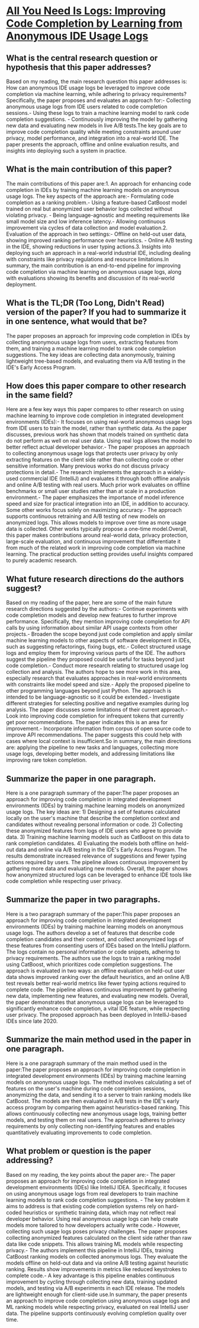 # [All You Need Is Logs: Improving Code Completion by Learning from   Anonymous IDE Usage Logs](https://arxiv.org/abs/2205.10692)

## What is the central research question or hypothesis that this paper addresses?

 Based on my reading, the main research question this paper addresses is: How can anonymous IDE usage logs be leveraged to improve code completion via machine learning, while adhering to privacy requirements?Specifically, the paper proposes and evaluates an approach for:- Collecting anonymous usage logs from IDE users related to code completion sessions.- Using these logs to train a machine learning model to rank code completion suggestions. - Continuously improving the model by gathering new data and evaluating new models in live A/B tests.The key goals are to improve code completion quality while meeting constraints around user privacy, model performance, and integration into a real-world IDE. The paper presents the approach, offline and online evaluation results, and insights into deploying such a system in practice.


## What is the main contribution of this paper?

 The main contributions of this paper are:1. An approach for enhancing code completion in IDEs by training machine learning models on anonymous usage logs. The key aspects of the approach are:- Formulating code completion as a ranking problem.- Using a feature-based CatBoost model trained on real but anonymized user behavior logs collected without violating privacy. - Being language-agnostic and meeting requirements like small model size and low inference latency.- Allowing continuous improvement via cycles of data collection and model evaluation.2. Evaluation of the approach in two settings:- Offline on held-out user data, showing improved ranking performance over heuristics. - Online A/B testing in the IDE, showing reductions in user typing actions.3. Insights into deploying such an approach in a real-world industrial IDE, including dealing with constraints like privacy regulations and resource limitations.In summary, the main contribution is an end-to-end pipeline for improving code completion via machine learning on anonymous usage logs, along with evaluations showing its benefits and discussion of its real-world deployment.


## What is the TL;DR (Too Long, Didn't Read) version of the paper? If you had to summarize it in one sentence, what would that be?

 The paper proposes an approach for improving code completion in IDEs by collecting anonymous usage logs from users, extracting features from them, and training a machine learning model to rank code completion suggestions. The key ideas are collecting data anonymously, training lightweight tree-based models, and evaluating them via A/B testing in the IDE's Early Access Program.


## How does this paper compare to other research in the same field?

 Here are a few key ways this paper compares to other research on using machine learning to improve code completion in integrated development environments (IDEs):- It focuses on using real-world anonymous usage logs from IDE users to train the model, rather than synthetic data. As the paper discusses, previous work has shown that models trained on synthetic data do not perform as well on real user data. Using real logs allows the model to better reflect actual developer behavior.- The paper proposes an approach to collecting anonymous usage logs that protects user privacy by only extracting features on the client side rather than collecting code or other sensitive information. Many previous works do not discuss privacy protections in detail.- The research implements the approach in a widely-used commercial IDE (IntelliJ) and evaluates it through both offline analysis and online A/B testing with real users. Much prior work evaluates on offline benchmarks or small user studies rather than at scale in a production environment.- The paper emphasizes the importance of model inference speed and size for practical integration into an IDE, in addition to accuracy. Some other works focus solely on maximizing accuracy.- The approach supports continuous retraining and A/B testing of new models on anonymized logs. This allows models to improve over time as more usage data is collected. Other works typically propose a one-time model.Overall, this paper makes contributions around real-world data, privacy protection, large-scale evaluation, and continuous improvement that differentiate it from much of the related work in improving code completion via machine learning. The practical production setting provides useful insights compared to purely academic research.


## What future research directions do the authors suggest?

 Based on my reading of the paper, here are some of the main future research directions suggested by the authors:- Continue experiments with code completion models and develop new features to further improve performance. Specifically, they mention improving code completion for API calls by using information about similar API usage contexts from other projects.- Broaden the scope beyond just code completion and apply similar machine learning models to other aspects of software development in IDEs, such as suggesting refactorings, fixing bugs, etc.- Collect structured usage logs and employ them for improving various parts of the IDE. The authors suggest the pipeline they proposed could be useful for tasks beyond just code completion.- Conduct more research relating to structured usage log collection and analysis. The authors hope to see more work in this area, especially research that evaluates approaches in real-world environments with constraints like model speed and size.- Apply the proposed pipeline to other programming languages beyond just Python. The approach is intended to be language-agnostic so it could be extended.- Investigate different strategies for selecting positive and negative examples during log analysis. The paper discusses some limitations of their current approach.- Look into improving code completion for infrequent tokens that currently get poor recommendations. The paper indicates this is an area for improvement.- Incorporate information from corpus of open source code to improve API recommendations. The paper suggests this could help with cases where local context is insufficient.So in summary, the main directions are: applying the pipeline to new tasks and languages, collecting more usage logs, developing better models, and addressing limitations like improving rare token completion.


## Summarize the paper in one paragraph.

 Here is a one paragraph summary of the paper:The paper proposes an approach for improving code completion in integrated development environments (IDEs) by training machine learning models on anonymized usage logs. The key ideas are: 1) Designing a set of features calculated locally on the user's machine that describe the completion context and candidates without revealing personal information or code. 2) Collecting these anonymized features from logs of IDE users who agree to provide data. 3) Training machine learning models such as CatBoost on this data to rank completion candidates. 4) Evaluating the models both offline on held-out data and online via A/B testing in the IDE's Early Access Program. The results demonstrate increased relevance of suggestions and fewer typing actions required by users. The pipeline allows continuous improvement by gathering more data and evaluating new models. Overall, the paper shows how anonymized structured logs can be leveraged to enhance IDE tools like code completion while respecting user privacy.


## Summarize the paper in two paragraphs.

 Here is a two paragraph summary of the paper:This paper proposes an approach for improving code completion in integrated development environments (IDEs) by training machine learning models on anonymous usage logs. The authors develop a set of features that describe code completion candidates and their context, and collect anonymized logs of these features from consenting users of IDEs based on the IntelliJ platform. The logs contain no personal information or code snippets, adhering to privacy requirements. The authors use the logs to train a ranking model using CatBoost, which prioritizes code completion suggestions. The approach is evaluated in two ways: an offline evaluation on held-out user data shows improved ranking over the default heuristics, and an online A/B test reveals better real-world metrics like fewer typing actions required to complete code. The pipeline allows continuous improvement by gathering new data, implementing new features, and evaluating new models. Overall, the paper demonstrates that anonymous usage logs can be leveraged to significantly enhance code completion, a vital IDE feature, while respecting user privacy. The proposed approach has been deployed in IntelliJ-based IDEs since late 2020.


## Summarize the main method used in the paper in one paragraph.

 Here is a one paragraph summary of the main method used in the paper:The paper proposes an approach for improving code completion in integrated development environments (IDEs) by training machine learning models on anonymous usage logs. The method involves calculating a set of features on the user's machine during code completion sessions, anonymizing the data, and sending it to a server to train ranking models like CatBoost. The models are then evaluated in A/B tests in the IDE's early access program by comparing them against heuristics-based ranking. This allows continuously collecting new anonymous usage logs, training better models, and testing them on real users. The approach adheres to privacy requirements by only collecting non-identifying features and enables quantitatively evaluating improvements to code completion.


## What problem or question is the paper addressing?

 Based on my reading, the key points about the paper are:- The paper proposes an approach for improving code completion in integrated development environments (IDEs) like IntelliJ IDEA. Specifically, it focuses on using anonymous usage logs from real developers to train machine learning models to rank code completion suggestions. - The key problem it aims to address is that existing code completion systems rely on hard-coded heuristics or synthetic training data, which may not reflect real developer behavior. Using real anonymous usage logs can help create models more tailored to how developers actually write code.- However, collecting such usage logs poses privacy challenges. The paper proposes collecting anonymized features calculated on the client side rather than raw data like code snippets. This allows training ML models while respecting privacy.- The authors implement this pipeline in IntelliJ IDEs, training CatBoost ranking models on collected anonymous logs. They evaluate the models offline on held-out data and via online A/B testing against heuristic ranking. Results show improvements in metrics like reduced keystrokes to complete code.- A key advantage is this pipeline enables continuous improvement by cycling through collecting new data, training updated models, and testing via A/B experiments in each IDE release. The models are lightweight enough for client-side use.In summary, the paper presents an approach to improve code completion using anonymous usage logs and ML ranking models while respecting privacy, evaluated on real IntelliJ user data. The pipeline supports continuously evolving completion quality over time.
